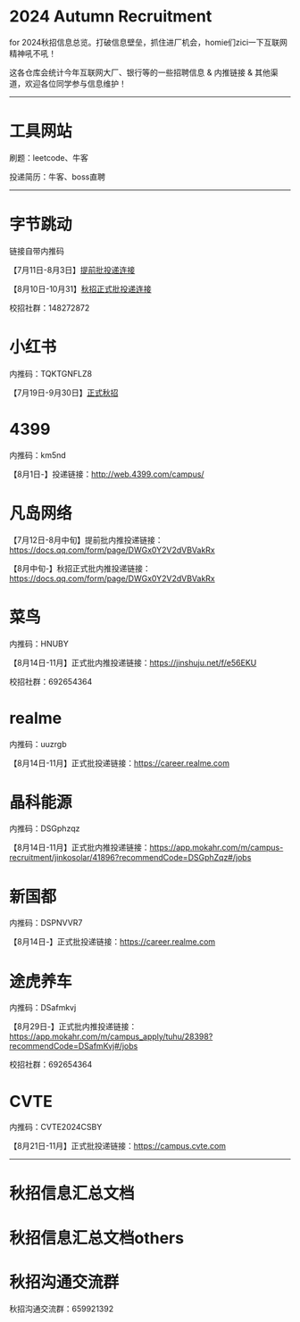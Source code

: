 #  2024 Autumn Recruitment

for 2024秋招信息总览。打破信息壁垒，抓住进厂机会，homie们zici一下互联网精神吼不吼！

这各仓库会统计今年互联网大厂、银行等的一些招聘信息 & 内推链接 & 其他渠道，欢迎各位同学参与信息维护！

------

#  工具网站

刷题：leetcode、牛客

投递简历：牛客、boss直聘

------

# 字节跳动

链接自带内推码

【7月11日-8月3日】[提前批投递连接](https://job.toutiao.com/campus/m/position?external_referral_code=S7Z85H7&type=2)

【8月10日-10月31】[秋招正式批投递连接](https://job.toutiao.com/campus/m/position?external_referral_code=S7Z85H7&type=2)

校招社群：148272872


# 小红书

内推码：TQKTGNFLZ8

【7月19日-9月30日】[正式秋招](https://job.xiaohongshu.com/m/campus)



# 4399

内推码：km5nd

【8月1日-】投递链接：http://web.4399.com/campus/ 



# 凡岛网络

【7月12日-8月中旬】提前批内推投递链接：https://docs.qq.com/form/page/DWGx0Y2V2dVBVakRx

【8月中旬-】秋招正式批内推投递链接：https://docs.qq.com/form/page/DWGx0Y2V2dVBVakRx



# 菜鸟

内推码：HNUBY

【8月14日-11月】正式批内推投递链接：https://jinshuju.net/f/e56EKU 

校招社群：692654364


# realme

内推码：uuzrgb

【8月14日-11月】正式批投递链接：https://career.realme.com


# 晶科能源

内推码：DSGphzqz

【8月14日-11月】正式批内推投递链接：https://app.mokahr.com/m/campus-recruitment/jinkosolar/41896?recommendCode=DSGphZqz#/jobs



# 新国都

内推码：DSPNVVR7

【8月14日-】正式批投递链接：https://career.realme.com


# 途虎养车

内推码：DSafmkvj

【8月29日-】正式批内推投递链接：https://app.mokahr.com/m/campus_apply/tuhu/28398?recommendCode=DSafmKvj#/jobs

校招社群：692654364


# CVTE

内推码：CVTE2024CSBY

【8月21日-11月】正式批投递链接：https://campus.cvte.com


------

# 秋招信息汇总文档


# 秋招信息汇总文档others


# 秋招沟通交流群

秋招沟通交流群：659921392
